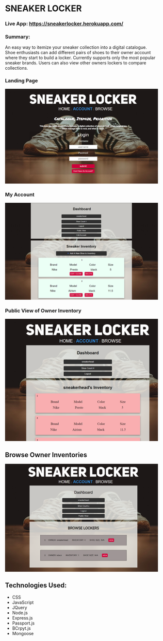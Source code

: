 # SNEAKER LOCKER

### Live App: https://sneakerlocker.herokuapp.com/

### Summary:

<p>An easy way to itemize your sneaker collection into a digital catalogue. Shoe enthusiasts can add different pairs of shoes to their owner account where they start to build a locker. Currently supports only the most popular sneaker brands. Users can also view other owners lockers to compare collections.</p>


### Landing Page
![Screenshot](/images/landingpage.png)

### My Account
![Screenshot](/images/myaccount.png)

### Public View of Owner Inventory
![Screenshot](/images/publicview.png)

## Browse Owner Inventories
![Screenshot](/images/browse.png)


## Technologies Used:

* CSS 
* JavaScript 
* JQuery 
* Node.js 
* Express.js 
* Passport.js 
* BCrpyt.js 
* Mongoose 

